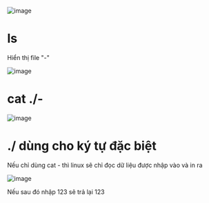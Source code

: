 ![image](https://github.com/user-attachments/assets/0c5779ef-8e32-49d2-88e4-00b8366f9004)

# ls 
Hiển thị file "-"

![image](https://github.com/user-attachments/assets/190c727c-2abf-4a40-8e6b-c5facd63b2b8)

# cat ./- 

![image](https://github.com/user-attachments/assets/cfd63d76-9311-4cb8-b4ed-7a7ffe77518d)

# ./ dùng cho ký tự đặc biệt
Nếu chỉ dùng cat - thì linux sẽ chỉ đọc dữ liệu được nhập vào và in ra

![image](https://github.com/user-attachments/assets/683681c8-0e24-4dcc-8453-10f5078e626a)

Nếu sau đó nhập 123 sẽ trả lại 123
